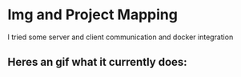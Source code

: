 # Img and Project Mapping

I tried some server and client communication and docker integration

## Heres an gif what it currently does: 
